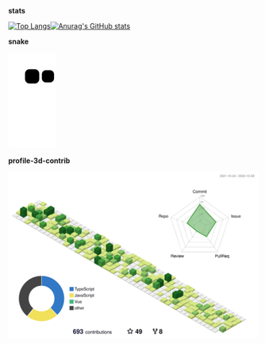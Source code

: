 
<!--
**lmxyjy/lmxyjy** is a ✨ _special_ ✨ repository because its `README.md` (this file) appears on your GitHub profile.
   
Here are some ideas to get you started:    
     
- 🔭 I’m currently working on  ...        
- 🌱 I’m currently learning ...         
- 👯 I’m looking to collaborate on ...      
- 🤔 I’m looking for help with ...
- 💬 Ask me about ...    
- 📫 How to reach me: ...   
- 😄 Pronouns: ... 
- ⚡ Fun fact: ... contribs 
-->
<!-- 
![icons8-level-up-your-coding-skills-and-quickly-land-a-job-14](https://user-images.githubusercontent.com/48620706/157663392-bf508ac4-1b2e-4618-9b8a-20a65913b074.png)LeetCode：[web_thomas](https://leetcode-cn.com/u/web_thomas/) | Blog：[thomas-void0](https://github.com/thomas-void0/blogs) -->

**stats**

[![Top Langs](https://github-readme-stats.vercel.app/api/top-langs/?username=thomas-void0&layout=compact&theme=default&hide_border=true)](https://github.com/anuraghazra/github-readme-stats)[![Anurag's GitHub stats](https://github-readme-stats.vercel.app/api?username=thomas-void0&show_icons=true&hide=stars&include_all_commits=true&count_private=true&line_height=24&theme=default&hide_border=true)](https://github.com/anuraghazra/github-readme-stats)

**snake** 

![my snake](https://github.com/thomas-void0/thomas-void0/blob/output/github-snake.svg)

**profile-3d-contrib**  

![profile-3d-contrib](./profile-3d-contrib/profile-green-animate.svg)
  
  
 
